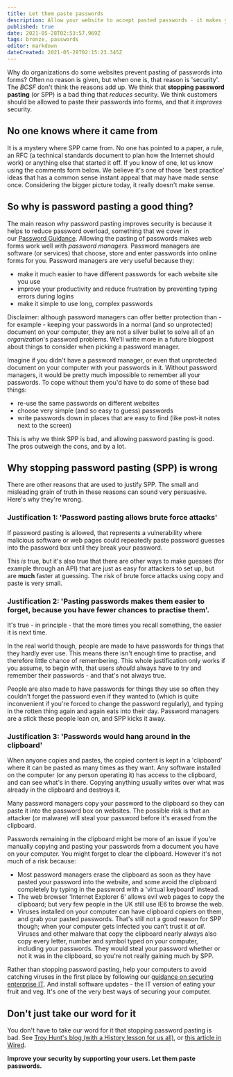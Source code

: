 ```yaml
---
title: Let them paste passwords
description: Allow your website to accept pasted passwords - it makes your site more secure, not less.
published: true
date: 2021-05-28T02:53:57.969Z
tags: bronze, passwords
editor: markdown
dateCreated: 2021-05-28T02:15:23.345Z
---
```


Why do organizations do some websites prevent pasting of passwords into forms? Often no reason is given, but when one is, that reason is 'security'. The *BCSF* don't think the reasons add up. We think that **stopping password pasting** (or SPP) is a bad thing that *reduces* security. We think customers should be allowed to paste their passwords into forms, and that it *improves* security.

## No one knows where it came from

It is a mystery where SPP came from. No one has pointed to a paper, a rule, an RFC (a technical standards document to plan how the Internet should work) or anything else that started it off. If you know of one, let us know using the comments form below. We believe it's one of those 'best practice' ideas that has a common sense instant appeal that may have made sense once. Considering the bigger picture today, it really doesn't make sense.

## So why is password pasting a good thing?

The main reason why password pasting improves security is because it helps to reduce password overload, something that we cover in our [Password Guidance](bronze-raining/passwords). Allowing the pasting of passwords makes web forms work well with *password managers.* Password managers are software (or services) that choose, store and enter passwords into online forms for you. Password managers are very useful because they:

-   make it much easier to have different passwords for each website site you use
-   improve your productivity and reduce frustration by preventing typing errors during logins
-   make it simple to use long, complex passwords

Disclaimer: although password managers can offer better protection than - for example - keeping your passwords in a normal (and so unprotected) document on your computer, they are not a silver bullet to solve all of an *organization*'s password problems. We'll write more in a future blogpost about things to consider when picking a password manager.

Imagine if you didn't have a password manager, or even that unprotected document on your computer with your passwords in it. Without password managers, it would be pretty much impossible to remember all your passwords. To cope without them you'd have to do some of these bad things:

-   re-use the same passwords on different websites
-   choose very simple (and so easy to guess) passwords
-   write passwords down in places that are easy to find (like post-it notes next to the screen)

This is why we think SPP is bad, and allowing password pasting is good. The pros outweigh the cons, and by a lot.

## Why stopping password pasting (SPP) is wrong

There are other reasons that are used to justify SPP. The small and misleading grain of truth in these reasons can sound very persuasive. Here's why they're wrong.

### **Justification 1: 'Password pasting allows brute force attacks'**

If password pasting is allowed, that represents a vulnerability where malicious software or web pages could repeatedly paste password guesses into the password box until they break your password.

This *is* true, but it's also true that there are other ways to make guesses (for example through an API) that are just as easy for attackers to set up, but are **much** faster at guessing. The risk of brute force attacks using copy and paste is very small.

### **Justification 2: 'Pasting passwords makes them easier to forget, because you have fewer chances to practise them'.**

It's true - in principle - that the more times you recall something, the easier it is next time.

In the real world though, people are made to have passwords for things that they hardly ever use. This means there isn't enough time to practise, and therefore little chance of remembering. This whole justification only works if you assume, to begin with, that users *should* always have to try and remember their passwords - and that's not always true.

People are also made to have passwords for things they use so often they couldn't forget the password even if they wanted to (which is quite inconvenient if you're forced to change the password regularly), and typing in the rotten thing again and again eats into their day. Password managers are a stick these people lean on, and SPP kicks it away.

### **Justification 3: 'Passwords would hang around in the clipboard'**

When anyone copies and pastes, the copied content is kept in a 'clipboard' where it can be pasted as many times as they want. Any software installed on the computer (or any person operating it) has access to the clipboard, and can see what's in there. Copying anything usually writes over what was already in the clipboard and destroys it.

Many password managers copy your password to the clipboard so they can paste it into the password box on websites. The possible risk is that an attacker (or malware) will steal your password before it's erased from the clipboard.

Passwords remaining in the clipboard might be more of an issue if you're manually copying and pasting your passwords from a document you have on your computer. You might forget to clear the clipboard. However it's not much of a risk because:

-   Most password managers erase the clipboard as soon as they have pasted your password into the website, and some avoid the clipboard completely by typing in the password with a 'virtual keyboard' instead.
-   The web browser 'Internet Explorer 6' allows evil web pages to copy the clipboard; but very few people in the UK still use IE6 to browse the web.
-   Viruses installed on your computer can have clipboard copiers on them, and grab your pasted passwords. That's still not a good reason for SPP though; when your computer gets infected you can't trust it *at all*. Viruses and other malware that copy the clipboard nearly always also copy every letter, number and symbol typed on your computer, including your passwords. They would steal your password whether or not it was in the clipboard, so you're not really gaining much by SPP.

Rather than stopping password pasting, help your computers to avoid catching viruses in the first place by following our [guidance on securing enterprise IT](/bronze-training/background-topics/enterprise-technology-security). And install software updates - the IT version of eating your fruit and veg. It's one of the very best ways of securing your computer.

## Don't just take our word for it

You don't have to take our word for it that stopping password pasting is bad. See [Troy Hunt's blog (with a History lesson for us all)](https://www.troyhunt.com/the-cobra-effect-that-is-disabling/), or [this article in Wired](https://www.wired.com/2015/07/websites-please-stop-blocking-password-managers-2015/).

**Improve your security by supporting your users. Let them paste passwords.**